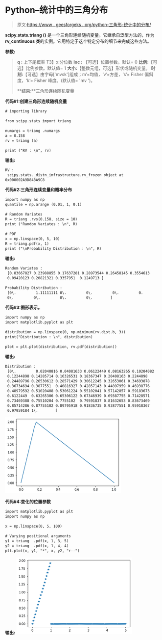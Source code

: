 # Python–统计中的三角分布

> 原文:[https://www . geesforgeks . org/python-三角形-统计中的分布/](https://www.geeksforgeeks.org/python-triangular-distribution-in-statistics/)

**scipy.stats.triang ()** 是一个三角形连续随机变量。它继承自泛型方法的，作为 **rv_continuous 类**的实例。它用特定于这个特定分布的细节来完成这些方法。

**参数:**

> **q :** 上下尾概率
> T3】x:分位数
> **loc :** 【可选】位置参数。默认= 0
> **比例:**【可选】比例参数。默认值= 1
> **大小:**【整数元组，可选】形状或随机变量。
> **时刻:**【可选】由字母['mvsk']组成；m’=均值，‘v’=方差，‘s’= Fisher 偏斜度，‘k’= Fisher 峰度。(默认值= 'mv ')。
> 
> **结果:**三角形连续随机变量

**代码#1:创建三角形连续随机变量**

```
# importing library

from scipy.stats import triang 

numargs = triang .numargs 
a = 0.158
rv = triang (a) 

print ("RV : \n", rv)  
```

**输出:**

```
RV : 
 scipy.stats._distn_infrastructure.rv_frozen object at 0x000002A9D843A9C8

```

**代码#2:三角形连续变量和概率分布**

```
import numpy as np 
quantile = np.arange (0.01, 1, 0.1) 

# Random Variates 
R = triang .rvs(0.158, size = 10) 
print ("Random Variates : \n", R) 

# PDF 
x = np.linspace(0, 5, 10) 
R = triang.pdf(x, 1)
print ("\nProbability Distribution : \n", R) 
```

**输出:**

```
Random Variates : 
 [0.83667827 0.23988855 0.17637281 0.28973544 0.26458145 0.3554613
 0.09420123 0.20821321 0.3357951  0.1249713 ]

Probability Distribution : 
 [0\.         1.11111111 0\.         0\.         0\.         0.
 0\.         0\.         0\.         0\.        ]

```

**代码#3:图形表示。**

```
import numpy as np 
import matplotlib.pyplot as plt 

distribution = np.linspace(0, np.minimum(rv.dist.b, 3)) 
print("Distribution : \n", distribution) 

plot = plt.plot(distribution, rv.pdf(distribution)) 
```

**输出:**

```
Distribution : 
 [0\.         0.02040816 0.04081633 0.06122449 0.08163265 0.10204082
 0.12244898 0.14285714 0.16326531 0.18367347 0.20408163 0.2244898
 0.24489796 0.26530612 0.28571429 0.30612245 0.32653061 0.34693878
 0.36734694 0.3877551  0.40816327 0.42857143 0.44897959 0.46938776
 0.48979592 0.51020408 0.53061224 0.55102041 0.57142857 0.59183673
 0.6122449  0.63265306 0.65306122 0.67346939 0.69387755 0.71428571
 0.73469388 0.75510204 0.7755102  0.79591837 0.81632653 0.83673469
 0.85714286 0.87755102 0.89795918 0.91836735 0.93877551 0.95918367
 0.97959184 1\.        ]

```

![](img/427ae732e6892eff28933da7c98bc901.png)

**代码#4:变化的位置参数**

```
import matplotlib.pyplot as plt 
import numpy as np 

x = np.linspace(0, 5, 100) 

# Varying positional arguments 
y1 = triang  .pdf(x, 1, 3, 5) 
y2 = triang  .pdf(x, 1, 4, 4) 
plt.plot(x, y1, "*", x, y2, "r--") 
```

**输出:**
![](img/9370bf46388035f045d6cffa7f56b164.png)